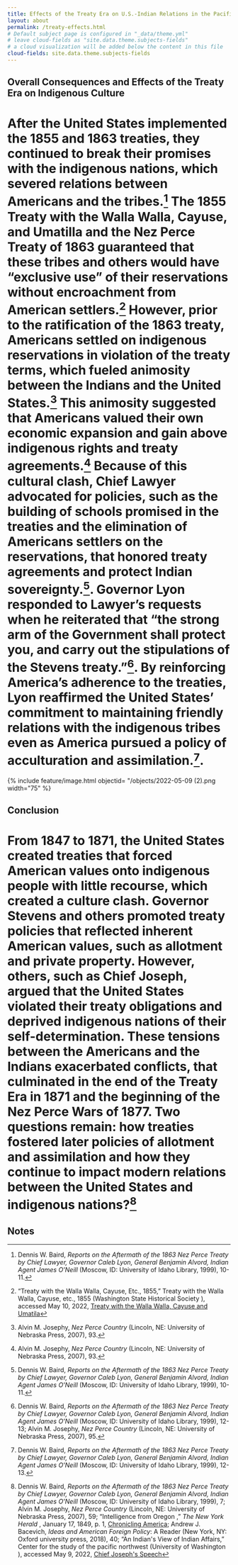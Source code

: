 ```yaml
---
title: Effects of the Treaty Era on U.S.-Indian Relations in the Pacific Northwest 
layout: about
permalink: /treaty-effects.html
# Default subject page is configured in "_data/theme.yml"
# leave cloud-fields as "site.data.theme.subjects-fields"
# a cloud visualization will be added below the content in this file
cloud-fields: site.data.theme.subjects-fields
---
```


## Overall Consequences and Effects of the Treaty Era on Indigenous Culture

# After the United States implemented the 1855 and 1863 treaties, they continued to break their promises with the indigenous nations, which severed relations between Americans and the tribes.[^1] The 1855 Treaty with the Walla Walla, Cayuse, and Umatilla and the Nez Perce Treaty of 1863 guaranteed that these tribes and others would have “exclusive use” of their reservations without encroachment from American settlers.[^2] However, prior to the ratification of the 1863 treaty, Americans settled on indigenous reservations in violation of the treaty terms, which fueled animosity between the Indians and the United States.[^3]  This animosity suggested that Americans valued their own economic expansion and gain above indigenous rights and treaty agreements.[^4]  Because of this cultural clash, Chief Lawyer advocated for policies, such as the building of schools promised in the treaties and the elimination of Americans settlers on the reservations, that honored treaty agreements and protect Indian sovereignty.[^5].  Governor Lyon responded to Lawyer’s requests when he reiterated that “the strong arm of the Government shall protect you, and carry out the stipulations of the Stevens treaty.”[^6].  By reinforcing America’s adherence to the treaties, Lyon reaffirmed the United States’ commitment to maintaining friendly relations with the indigenous tribes even as America pursued a policy of acculturation and assimilation.[^7]. 

{% include feature/image.html objectid= "/objects/2022-05-09 (2).png width="75" %}


## Conclusion 

# From 1847 to 1871, the United States created treaties that forced American values onto indigenous people with little recourse, which created a culture clash.  Governor Stevens and others promoted treaty policies that reflected inherent American values, such as allotment and private property.  However, others, such as Chief Joseph, argued that the United States violated their treaty obligations and deprived indigenous nations of their self-determination.  These tensions between the Americans and the Indians exacerbated conflicts, that culminated in the end of the Treaty Era in 1871 and the beginning of the Nez Perce Wars of 1877.  Two questions remain: how treaties fostered later policies of allotment and assimilation and how they continue to impact modern relations between the United States and indigenous nations?[^8]

## Notes
[^1]: Dennis W. Baird, *Reports on the Aftermath of the 1863 Nez Perce Treaty by Chief Lawyer, Governor Caleb Lyon, General Benjamin Alvord, Indian Agent James O'Neill* (Moscow, ID: University of Idaho Library, 1999), 10-11. 

[^2]:“Treaty with the Walla Walla, Cayuse, Etc., 1855,” Treaty with the Walla Walla, Cayuse, etc., 1855 (Washington State Historical Society ), accessed May 10, 2022, [Treaty with the Walla Walla, Cayuse and Umatila](https://www.washingtonhistory.org/wp-content/uploads/2021/01/Vol_33_04_WINTER_2020_FINAL_wCOVERS.pdf.)

[^3]:Alvin M. Josephy, *Nez Perce Country* (Lincoln, NE: University of Nebraska Press, 2007), 93.

[^4]: Alvin M. Josephy, *Nez Perce Country* (Lincoln, NE: University of Nebraska Press, 2007), 93.

[^5]: Dennis W. Baird, *Reports on the Aftermath of the 1863 Nez Perce Treaty by Chief Lawyer, Governor Caleb Lyon, General Benjamin Alvord, Indian Agent James O'Neill* (Moscow, ID: University of Idaho Library, 1999), 10-11. 

[^6]: Dennis W. Baird, *Reports on the Aftermath of the 1863 Nez Perce Treaty by Chief Lawyer, Governor Caleb Lyon, General Benjamin Alvord, Indian Agent James O'Neill* (Moscow, ID: University of Idaho Library, 1999), 12-13; Alvin M. Josephy, *Nez Perce Country* (Lincoln, NE: University of Nebraska Press, 2007), 95.

[^7]: Dennis W. Baird, *Reports on the Aftermath of the 1863 Nez Perce Treaty by Chief Lawyer, Governor Caleb Lyon, General Benjamin Alvord, Indian Agent James O'Neill* (Moscow, ID: University of Idaho Library, 1999), 12-13.

[^8]: Dennis W. Baird, *Reports on the Aftermath of the 1863 Nez Perce Treaty by Chief Lawyer, Governor Caleb Lyon, General Benjamin Alvord, Indian Agent James O'Neill* (Moscow, ID: University of Idaho Library, 1999), 7; Alvin M. Josephy, *Nez Perce Country* (Lincoln, NE: University of Nebraska Press, 2007), 59; “Intelligence from Oregon ,” *The New York Herald* , January 17, 1849, p. 1, [Chronicling America](https://chroniclingamerica.loc.gov/lccn/sn83030313/1849-01-17/ed-1/seq-1/); Andrew J. Bacevich, *Ideas and American Foreign Policy*: A Reader (New York, NY: Oxford university press, 2018), 40; “An Indian's View of Indian Affairs,” Center for the study of the pacific northwest (University of Washington ), accessed May 9, 2022, [Chief Joseph's Speech](https://www.washington.edu/uwired/outreach/cspn/Website/Classroom%20Materials/Reading%20the%20Region/Texts%20by%20and%20about%20Natives/Texts/9.)
